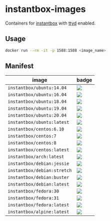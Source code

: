 # instantbox-images
Containers for [instantbox](https://github.com/instantbox/instantbox) with [ttyd](https://github.com/tsl0922/ttyd) enabled.

## Usage

```bash
docker run --rm -it -p 1588:1588 <image_name>
```

## Manifest

|image|badge|
|-----|-----|
|`instantbox/ubuntu:14.04`|[![](https://badgen.net/docker/size/instantbox/ubuntu/14.04/amd64?icon=docker&label=size)](https://microbadger.com/images/instantbox/ubuntu:14.04)|
|`instantbox/ubuntu:16.04`|[![](https://badgen.net/docker/size/instantbox/ubuntu/16.04/amd64?icon=docker&label=size)](https://microbadger.com/images/instantbox/ubuntu:16.04)|
|`instantbox/ubuntu:18.04`|[![](https://badgen.net/docker/size/instantbox/ubuntu/18.04/amd64?icon=docker&label=size)](https://microbadger.com/images/instantbox/ubuntu:18.04)|
|`instantbox/ubuntu:19.04`|[![](https://badgen.net/docker/size/instantbox/ubuntu/19.04/amd64?icon=docker&label=size)](https://microbadger.com/images/instantbox/ubuntu:19.04)|
|`instantbox/ubuntu:20.04`|[![](https://badgen.net/docker/size/instantbox/ubuntu/20.04/amd64?icon=docker&label=size)](https://microbadger.com/images/instantbox/ubuntu:20.04)|
|`instantbox/ubuntu:latest`|[![](https://badgen.net/docker/size/instantbox/ubuntu/latest/amd64?icon=docker&label=size)](https://microbadger.com/images/instantbox/ubuntu:latest)|
|`instantbox/centos:6.10`|[![](https://badgen.net/docker/size/instantbox/centos/6.10/amd64?icon=docker&label=size)](https://microbadger.com/images/instantbox/centos:6.10)|
|`instantbox/centos:7`|[![](https://badgen.net/docker/size/instantbox/centos/7/amd64?icon=docker&label=size)](https://microbadger.com/images/instantbox/centos:7)|
|`instantbox/centos:8`|[![](https://badgen.net/docker/size/instantbox/centos/8/amd64?icon=docker&label=size)](https://microbadger.com/images/instantbox/centos:8)|
|`instantbox/centos:latest`|[![](https://badgen.net/docker/size/instantbox/centos/latest/amd64?icon=docker&label=size)](https://microbadger.com/images/instantbox/centos:latest)|
|`instantbox/arch:latest`|[![](https://badgen.net/docker/size/instantbox/arch/latest/amd64?icon=docker&label=size)](https://microbadger.com/images/instantbox/arch:latest)|
|`instantbox/debian:jessie`|[![](https://badgen.net/docker/size/instantbox/debian/jessie/amd64?icon=docker&label=size)](https://microbadger.com/images/instantbox/debian:jessie)|
|`instantbox/debian:stretch`|[![](https://badgen.net/docker/size/instantbox/debian/stretch/amd64?icon=docker&label=size)](https://microbadger.com/images/instantbox/debian:stretch)|
|`instantbox/debian:buster`|[![](https://badgen.net/docker/size/instantbox/debian/buster/amd64?icon=docker&label=size)](https://microbadger.com/images/instantbox/debian:buster)|
|`instantbox/debian:latest`|[![](https://badgen.net/docker/size/instantbox/debian/latest/amd64?icon=docker&label=size)](https://microbadger.com/images/instantbox/debian:latest)|
|`instantbox/fedora:30`|[![](https://badgen.net/docker/size/instantbox/fedora/30/amd64?icon=docker&label=size)](https://microbadger.com/images/instantbox/fedora:30)|
|`instantbox/fedora:31`|[![](https://badgen.net/docker/size/instantbox/fedora/31/amd64?icon=docker&label=size)](https://microbadger.com/images/instantbox/fedora:31)|
|`instantbox/fedora:latest`|[![](https://badgen.net/docker/size/instantbox/fedora/latest/amd64?icon=docker&label=size)](https://microbadger.com/images/instantbox/fedora:latest)|
|`instantbox/alpine:latest`|[![](https://badgen.net/docker/size/instantbox/alpine/latest/amd64?icon=docker&label=size)](https://microbadger.com/images/instantbox/alpine:latest)|
